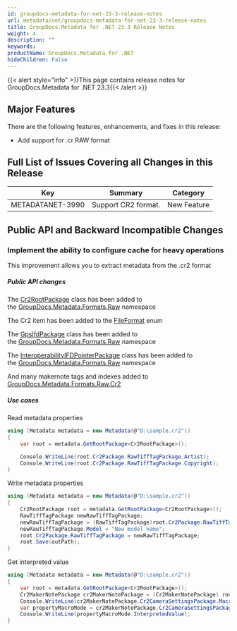 ```yaml
---
id: groupdocs-metadata-for-net-23-3-release-notes
url: metadata/net/groupdocs-metadata-for-net-23-3-release-notes
title: GroupDocs.Metadata for .NET 23.3 Release Notes
weight: 4
description: ""
keywords: 
productName: GroupDocs.Metadata for .NET
hideChildren: False
---
```

{{< alert style="info" >}}This page contains release notes for GroupDocs.Metadata for .NET 23.3{{< /alert >}}

## Major Features


There are the following features, enhancements, and fixes in this release:

*   Add support for .cr RAW format

## Full List of Issues Covering all Changes in this Release

| Key | Summary | Category |
| --- | --- | --- |
| METADATANET-3990 | Support CR2 format. | New Feature         |

## Public API and Backward Incompatible Changes

### Implement the ability to configure cache for heavy operations

This improvement allows you to extract metadata from the .cr2 format

##### Public API changes

The [Cr2RootPackage](https://apireference.groupdocs.com/metadata/net/groupdocs.metadata.formats.raw/cr2rootpackage)
class has been added to
the [GroupDocs.Metadata.Formats.Raw](https://apireference.groupdocs.com/metadata/net/groupdocs.metadata.formats.raw)
namespace

The Cr2 item has been added to the
[FileFormat](https://apireference.groupdocs.com/metadata/net/groupdocs.metadata.common/fileformat)
enum

The [GpsIfdPackage](https://apireference.groupdocs.com/metadata/net/groupdocs.metadata.formats.raw/gpsifdpackage)
class has been added to
the [GroupDocs.Metadata.Formats.Raw](https://apireference.groupdocs.com/metadata/net/groupdocs.metadata.formats.raw)
namespace

The [InteroperabilityIFDPointerPackage](https://apireference.groupdocs.com/metadata/net/groupdocs.metadata.formats.raw/interoperabilityifdpointerpackage)
class has been added to
the [GroupDocs.Metadata.Formats.Raw](https://apireference.groupdocs.com/metadata/net/groupdocs.metadata.formats.raw)
namespace

And many makernote tags and indexes added to [GroupDocs.Metadata.Formats.Raw.Cr2](https://apireference.groupdocs.com/metadata/net/groupdocs.metadata.formats.raw.cr2)
##### Use cases

Read metadata properties


```csharp
using (Metadata metadata = new Metadata(@"D:\sample.cr2"))
{
	var root = metadata.GetRootPackage<Cr2RootPackage>();

	Console.WriteLine(root.Cr2Package.RawTiffTagPackage.Artist);
    Console.WriteLine(root.Cr2Package.RawTiffTagPackage.Copyright);
}
```

Write metadata properties


```csharp
using (Metadata metadata = new Metadata(@"D:\sample.cr2"))
{
	Cr2RootPackage root = metadata.GetRootPackage<Cr2RootPackage>();
	RawTiffTagPackage newRawTiffTagPackage;
	newRawTiffTagPackage = (RawTiffTagPackage)root.Cr2Package.RawTiffTagPackage ?? new RawTiffTagPackage();
	newRawTiffTagPackage.Model = "New model name";
	root.Cr2Package.RawTiffTagPackage = newRawTiffTagPackage;
	root.Save(outPath);
}
```

Get interpreted value


```csharp
using (Metadata metadata = new Metadata(@"D:\sample.cr2"))
{
	var root = metadata.GetRootPackage<Cr2RootPackage>();
	Cr2MakerNotePackage cr2MakerNotePackage = (Cr2MakerNotePackage) root.Cr2Package.RawTiffTagPackage.RawExifTagPackage.RawMakerNotePackage;
	Console.WriteLine(cr2MakerNotePackage.Cr2CameraSettingsPackage.MacroMode);
	var propertyMacroMode = cr2MakerNotePackage.Cr2CameraSettingsPackage[(uint)Cr2CameraSettingsIndex.MacroMode] as RawShortTag;
	Console.WriteLine(propertyMacroMode.InterpretedValue);
}
```